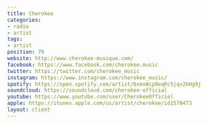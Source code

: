 ```yaml
---
title: Cherokee
categories:
- radio
- artist
tags:
- artist
position: 79
website: http://www.cherokee-musique.com/
facebook: https://www.facebook.com/cherokee.music
twitter: https://twitter.com/cherokee_music
instagram: https://www.instagram.com/cherokee_music/
spotify: https://open.spotify.com/artist/6xmvWip8eqRc5jqv2bHg9j
soundcloud: https://soundcloud.com/cherokee-official
youtube: https://www.youtube.com/user/CherokeeOfficiel
apple: https://itunes.apple.com/us/artist/cherokee/id1578473
layout: client
---
```


